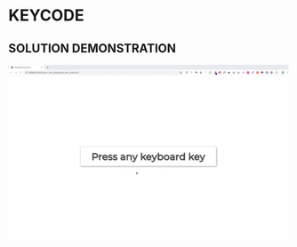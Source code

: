 # KEYCODE
## SOLUTION DEMONSTRATION

![GIF DEMO](https://github.com/Adedeji-Taiwo/30-Days-of-JavaScript-Challenge-Project-Exercises/blob/main/DAY%2023%20PROJECT%202/dom_min_project_keycode_day_3.2.gif)
